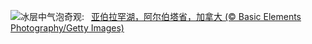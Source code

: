 ![](https://www.bing.com/th?id=OHR.BubbleLake_ZH-CN7146244555_UHD.jpg&w=1000)冰层中气泡奇观:&nbsp;&ensp;[亚伯拉罕湖，阿尔伯塔省，加拿大 (© Basic Elements Photography/Getty Images)](https://www.bing.com/th?id=OHR.BubbleLake_ZH-CN7146244555_UHD.jpg)
<br><br/>
